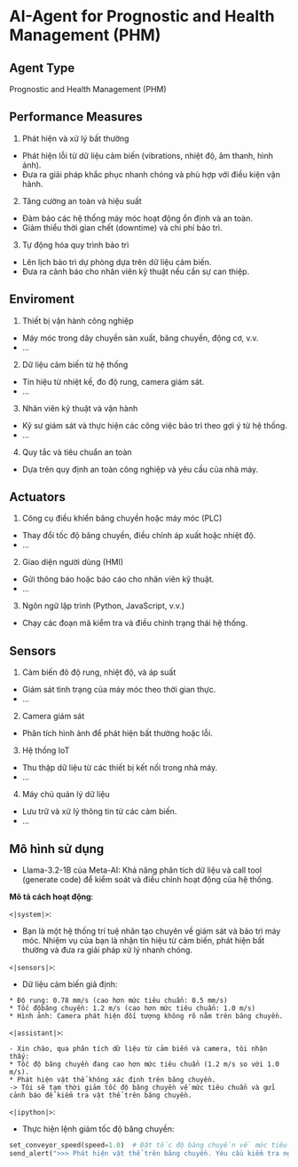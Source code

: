 # AI-Agent for Prognostic and Health Management (PHM) 

## Agent Type 
Prognostic and Health Management (PHM) 

## Performance Measures 

1. Phát hiện và xử lý bất thường
- Phát hiện lỗi từ dữ liệu cảm biến (vibrations, nhiệt độ, âm thanh, hình ảnh).
- Đưa ra giải pháp khắc phục nhanh chóng và phù hợp với điều kiện vận hành.

2. Tăng cường an toàn và hiệu suất
- Đảm bảo các hệ thống máy móc hoạt động ổn định và an toàn.
- Giảm thiểu thời gian chết (downtime) và chi phí bảo trì.

3. Tự động hóa quy trình bảo trì
- Lên lịch bảo trì dự phòng dựa trên dữ liệu cảm biến.
- Đưa ra cảnh báo cho nhân viên kỹ thuật nếu cần sự can thiệp.

## Enviroment

1. Thiết bị vận hành công nghiệp
- Máy móc trong dây chuyền sản xuất, băng chuyền, động cơ, v.v.
- ...

2. Dữ liệu cảm biến từ hệ thống
- Tín hiệu từ nhiệt kế, đo độ rung, camera giám sát.
- ... 

3. Nhân viên kỹ thuật và vận hành 
- Kỹ sư giám sát và thực hiện các công việc bảo trì theo gợi ý từ hệ thống. 
- ... 

4. Quy tắc và tiêu chuẩn an toàn 
- Dựa trên quy định an toàn công nghiệp và yêu cầu của nhà máy. 

## Actuators 

1. Công cụ điều khiển băng chuyền hoặc máy móc (PLC)
- Thay đổi tốc độ băng chuyền, điều chỉnh áp xuất hoặc nhiệt độ. 
- ... 

2. Giao diện người dùng (HMI)
- Gửi thông báo hoặc báo cáo cho nhân viên kỹ thuật.
- ... 

3. Ngôn ngữ lập trình (Python, JavaScript, v.v.)
- Chạy các đoạn mã kiểm tra và điều chỉnh trạng thái hệ thống.

## Sensors 

1. Cảm biến đô độ rung, nhiệt độ, và áp suất
- Giám sát tình trạng của máy móc theo thời gian thực. 
- ... 

2. Camera giám sát
- Phân tích hình ảnh để phát hiện bất thường hoặc lỗi.

3. Hệ thống IoT
- Thu thập dữ liệu từ các thiết bị kết nối trong nhà máy. 
- ... 

4. Máy chủ quản lý dữ liệu
- Lưu trữ và xử lý thông tin từ các cảm biến. 
- ... 

## Mô hình sử dụng
- Llama-3.2-1B của Meta-AI: Khả năng phân tích dữ liệu và call tool (generate code) để kiểm soát và điều chỉnh hoạt động của hệ thống.

**Mô tả cách hoạt động**:

`<|system|>`:
- Bạn là một hệ thống trí tuệ nhân tạo chuyên về giám sát và bảo trì máy móc. Nhiệm vụ của bạn là nhận tín hiệu từ cảm biến, phát hiện bất thường và đưa ra giải pháp xử lý nhanh chóng.

`<|sensors|>`: 
- Dữ liệu cảm biến giả định:
```plaintext
* Độ rung: 0.78 mm/s (cao hơn mức tiêu chuẩn: 0.5 mm/s)  
* Tốc độbăng chuyền: 1.2 m/s (cao hơn mức tiêu chuẩn: 1.0 m/s)  
* Hình ảnh: Camera phát hiện đối tượng không rõ nằm trên băng chuyền.
```

`<|assistant|>`: 
```plaintext
- Xin chào, qua phân tích dữ liệu từ cảm biến và camera, tôi nhận thấy:
* Tốc độ băng chuyền đang cao hơn mức tiêu chuẩn (1.2 m/s so với 1.0 m/s).  
* Phát hiện vật thể không xác định trên băng chuyền.  
-> Tôi sẽ tạm thời giảm tốc độ băng chuyền về mức tiêu chuẩn và gửi cảnh báo để kiểm tra vật thể trên băng chuyền.
```

`<|ipython|>`:
- Thực hiện lệnh giảm tốc độ băng chuyền:
```python
set_conveyor_speed(speed=1.0)  # Đặt tốc độ băng chuyền về mức tiêu chuẩn
send_alert(">>> Phát hiện vật thể trên băng chuyền. Yêu cầu kiểm tra ngay.")
```
